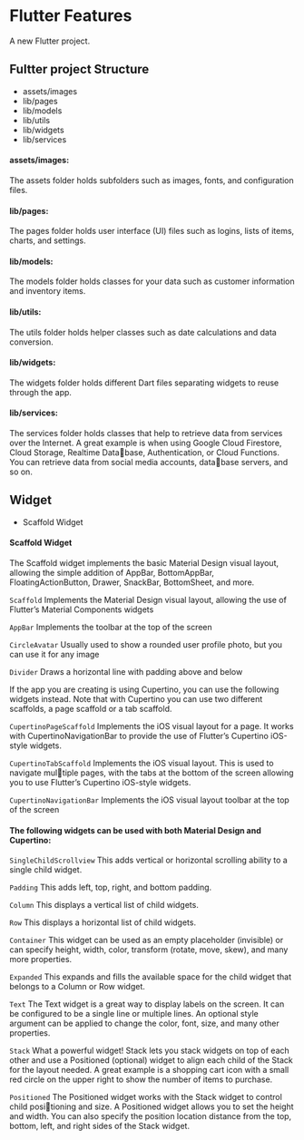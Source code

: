 # Flutter Features

A new Flutter project.

## Fultter project Structure 
- assets/images
- lib/pages
- lib/models
- lib/utils
- lib/widgets
- lib/services

#### assets/images: 
The assets folder holds subfolders such as images, fonts, and configuration files.
#### lib/pages: 
The pages folder holds user interface (UI) files such as logins, lists of items, charts, 
and settings.
#### lib/models: 
The models folder holds classes for your data such as customer information and 
inventory items.
#### lib/utils: 
The utils folder holds helper classes such as date calculations and data conversion.
#### lib/widgets: 
The widgets folder holds different Dart files separating widgets to reuse 
through the app.
#### lib/services: 
The services folder holds classes that help to retrieve data from services over the 
Internet. A great example is when using Google Cloud Firestore, Cloud Storage, Realtime Database, Authentication, or Cloud Functions. You can retrieve data from social media accounts, database servers, and so on.

## Widget 
* Scaffold Widget

#### Scaffold Widget
  The Scaffold widget implements the 
basic Material Design visual layout, allowing the simple addition of 
AppBar, BottomAppBar, FloatingActionButton, Drawer, SnackBar, BottomSheet, and more.

`Scaffold` Implements the Material Design visual layout, allowing the use of Flutter’s 
Material Components widgets

`AppBar` Implements the toolbar at the top of the screen

`CircleAvatar` Usually used to show a rounded user profile photo, but you can use it 
for any image

`Divider` Draws a horizontal line with padding above and below

If the app you are creating is using Cupertino, you can use the following widgets instead. Note that 
with Cupertino you can use two different scaffolds, a page scaffold or a tab scaffold.

`CupertinoPageScaffold` Implements the iOS visual layout for a page. It works with 
CupertinoNavigationBar to provide the use of Flutter’s Cupertino iOS-style widgets.

`CupertinoTabScaffold` Implements the iOS visual layout. This is used to navigate multiple pages, with the tabs at the bottom of the screen allowing you to use Flutter’s Cupertino 
iOS-style widgets.

`CupertinoNavigationBar` Implements the iOS visual layout toolbar at the top of 
the screen

#### The following widgets can be used with both Material Design and Cupertino:

`SingleChildScrollview` This adds vertical or horizontal scrolling ability to a single 
child widget.

`Padding` This adds left, top, right, and bottom padding.

`Column` This displays a vertical list of child widgets.

`Row` This displays a horizontal list of child widgets.

`Container` This widget can be used as an empty placeholder (invisible) or can specify 
height, width, color, transform (rotate, move, skew), and many more properties.

`Expanded` This expands and fills the available space for the child widget that belongs to a 
Column or Row widget.

`Text` The Text widget is a great way to display labels on the screen. It can be configured 
to be a single line or multiple lines. An optional style argument can be applied to change 
the color, font, size, and many other properties.

`Stack` What a powerful widget! Stack lets you stack widgets on top of each other and use 
a Positioned (optional) widget to align each child of the Stack for the layout needed. A 
great example is a shopping cart icon with a small red circle on the upper right to show the 
number of items to purchase.

`Positioned` The Positioned widget works with the Stack widget to control child positioning and size. A Positioned widget allows you to set the height and width. You can also specify the position location distance from the top, bottom, left, and right sides of the 
Stack widget.
